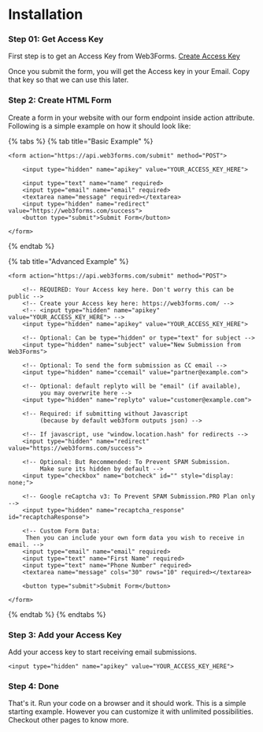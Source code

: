 # Installation

### Step 01: Get Access Key

First step is to get an Access Key from Web3Forms. [Create Access Key](https://web3forms.com/#start)

Once you submit the form, you will get the Access key in your Email. Copy that key so that we can use this later. 

### Step 2: Create HTML Form

Create a form in your website with our form endpoint inside action attribute. Following is a simple example on how it should look like:

{% tabs %}
{% tab title="Basic Example" %}
```markup
<form action="https://api.web3forms.com/submit" method="POST">

    <input type="hidden" name="apikey" value="YOUR_ACCESS_KEY_HERE">

    <input type="text" name="name" required>
    <input type="email" name="email" required>
    <textarea name="message" required></textarea>
    <input type="hidden" name="redirect" value="https://web3forms.com/success">
    <button type="submit">Submit Form</button>

</form>
```
{% endtab %}

{% tab title="Advanced Example" %}
```markup
<form action="https://api.web3forms.com/submit" method="POST">

    <!-- REQUIRED: Your Access key here. Don't worry this can be public -->
    <!-- Create your Access key here: https://web3forms.com/ -->
    <!-- <input type="hidden" name="apikey" value="YOUR_ACCESS_KEY_HERE"> -->
    <input type="hidden" name="apikey" value="YOUR_ACCESS_KEY_HERE">

    <!-- Optional: Can be type="hidden" or type="text" for subject -->
    <input type="hidden" name="subject" value="New Submission from Web3Forms">

    <!-- Optional: To send the form submission as CC email -->
    <input type="hidden" name="ccemail" value="partner@example.com">

    <!-- Optional: default replyto will be "email" (if available), 
         you may overwrite here -->
    <input type="hidden" name="replyto" value="customer@example.com">

    <!-- Required: if submitting without Javascript 
         (because by default web3form outputs json) -->
         
    <!-- If javascript, use "window.location.hash" for redirects -->
    <input type="hidden" name="redirect" value="https://web3forms.com/success">

    <!-- Optional: But Recommended: To Prevent SPAM Submission. 
         Make sure its hidden by default -->
    <input type="checkbox" name="botcheck" id="" style="display: none;">

    <!-- Google reCaptcha v3: To Prevent SPAM Submission.PRO Plan only -->
    <input type="hidden" name="recaptcha_response" id="recaptchaResponse">

    <!-- Custom Form Data: 
     Then you can include your own form data you wish to receive in email. -->
    <input type="email" name="email" required>
    <input type="text" name="First Name" required>
    <input type="text" name="Phone Number" required>
    <textarea name="message" cols="30" rows="10" required></textarea>

    <button type="submit">Submit Form</button>

</form>
```
{% endtab %}
{% endtabs %}

### Step 3: Add your Access Key

Add your access key to start receiving email submissions.

```markup
<input type="hidden" name="apikey" value="YOUR_ACCESS_KEY_HERE">
```

### Step 4: Done

That's it. Run your code on a browser and it should work. This is a simple starting example. However you can customize it with unlimited possibilities. Checkout other pages to know more. 

